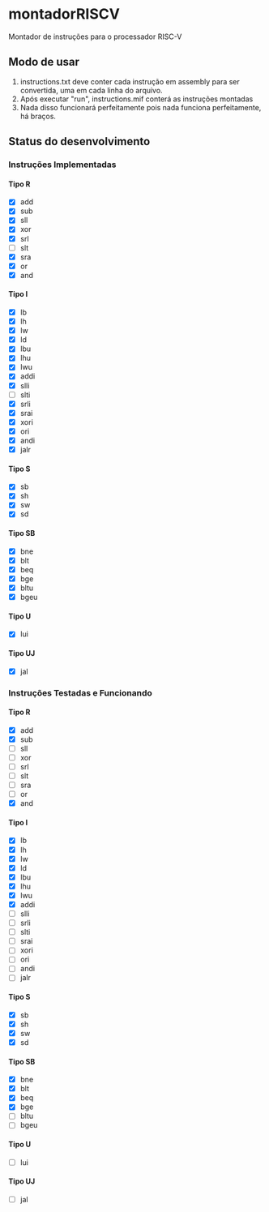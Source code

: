 # montadorRISCV
Montador de instruções para o processador RISC-V
## Modo de usar
1. instructions.txt deve conter cada instrução em assembly para ser convertida, uma em cada linha do arquivo.
2. Após executar "run", instructions.mif conterá as instruções montadas
3. Nada disso funcionará perfeitamente pois nada funciona perfeitamente, há braços.

## Status do desenvolvimento
### Instruções Implementadas

#### Tipo R
- [x] add
- [x] sub
- [x] sll
- [x] xor
- [x] srl
- [ ] slt
- [x] sra
- [x] or
- [x] and

#### Tipo I
- [x] lb
- [x] lh
- [x] lw
- [x] ld
- [x] lbu
- [x] lhu
- [x] lwu
- [x] addi
- [x] slli
- [ ] slti
- [x] srli
- [x] srai
- [x] xori
- [x] ori
- [x] andi
- [x] jalr

#### Tipo S
- [x] sb
- [x] sh
- [x] sw
- [x] sd

#### Tipo SB
- [x] bne
- [x] blt
- [x] beq
- [x] bge
- [x] bltu
- [x] bgeu

#### Tipo U
- [x] lui

#### Tipo UJ
- [x] jal

### Instruções Testadas e Funcionando

#### Tipo R
- [x] add
- [x] sub
- [ ] sll
- [ ] xor
- [ ] srl
- [ ] slt
- [ ] sra
- [ ] or
- [x] and

#### Tipo I
- [x] lb
- [x] lh
- [x] lw
- [x] ld
- [x] lbu
- [x] lhu
- [x] lwu
- [x] addi
- [ ] slli
- [ ] srli
- [ ] slti
- [ ] srai
- [ ] xori
- [ ] ori
- [ ] andi
- [ ] jalr

#### Tipo S
- [x] sb
- [x] sh
- [x] sw
- [x] sd

#### Tipo SB
- [x] bne
- [x] blt
- [x] beq
- [x] bge
- [ ] bltu
- [ ] bgeu

#### Tipo U
- [ ] lui

#### Tipo UJ
- [ ] jal
